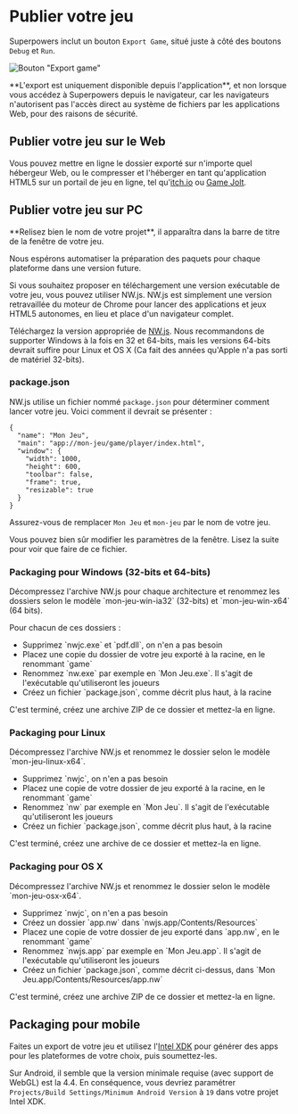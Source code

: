 # Publier votre jeu

Superpowers inclut un bouton `Export Game`, situé juste à côté des boutons `Debug` et `Run`.

![Bouton "Export game"](/images/publishing-your-game/export-game-button.png)

<div class="note">
  <p>**L'export est uniquement disponible depuis l'application**, et non lorsque vous accédez à Superpowers depuis le navigateur,
  car les navigateurs n'autorisent pas l'accès direct au système de fichiers par les applications Web, pour des raisons de sécurité.
</div>

## Publier votre jeu sur le Web

Vous pouvez mettre en ligne le dossier exporté sur n'importe quel hébergeur Web, ou le compresser et l'héberger en tant qu'application HTML5 sur un portail de jeu en ligne, tel qu'<a href="http://itch.io/" target="_blank">itch.io</a> ou <a href="http://gamejolt.com" target="_blank">Game Jolt</a>.

## Publier votre jeu sur PC

<div class="note">
  <p>**Relisez bien le nom de votre projet**, il apparaîtra dans la barre de titre de la fenêtre de votre jeu.
</div>

<div class="note">
  <p>Nous espérons automatiser la préparation des paquets pour chaque plateforme dans une version future.
</div>

Si vous souhaitez proposer en téléchargement une version exécutable de votre jeu, vous pouvez utiliser NW.js. NW.js est simplement une version retravaillée du moteur de Chrome pour lancer des applications et jeux HTML5 autonomes, en lieu et place d'un navigateur complet.

<div class="action">
  <p>Téléchargez la version appropriée de <a href="http://nwjs.io/" target="_blank">NW.js</a>. Nous recommandons de supporter Windows à la fois en 32 et 64-bits, mais les versions 64-bits devrait suffire pour Linux et OS X (Ca fait des années qu'Apple n'a pas sorti de matériel 32-bits).
</div>

### package.json

NW.js utilise un fichier nommé `package.json` pour déterminer comment lancer votre jeu. Voici comment il devrait se présenter :

```
{
  "name": "Mon Jeu",
  "main": "app://mon-jeu/game/player/index.html",
  "window": {
    "width": 1000,
    "height": 600,
    "toolbar": false,
    "frame": true,
    "resizable": true
  }
}
```

Assurez-vous de remplacer `Mon Jeu` et `mon-jeu` par le nom de votre jeu.

Vous pouvez bien sûr modifier les paramètres de la fenêtre. Lisez la suite pour voir que faire de ce fichier.

### Packaging pour Windows (32-bits et 64-bits)

<div class="action">
  <p>Décompressez l'archive NW.js pour chaque architecture et renommez les dossiers selon le modèle `mon-jeu-win-ia32` (32-bits) et `mon-jeu-win-x64` (64 bits).

  <p>Pour chacun de ces dossiers :

  <ul>
    <li>Supprimez `nwjc.exe` et `pdf.dll`, on n'en a pas besoin
    <li>Placez une copie du dossier de votre jeu exporté à la racine, en le renommant `game`
    <li>Renommez `nw.exe` par exemple en `Mon Jeu.exe`. Il s'agit de l'exécutable qu'utiliseront les joueurs
    <li>Créez un fichier `package.json`, comme décrit plus haut, à la racine
  </ul>

  <p>C'est terminé, créez une archive ZIP de ce dossier et mettez-la en ligne.
</div>

### Packaging pour Linux

<div class="action">
  <p>Décompressez l'archive NW.js et renommez le dossier selon le modèle `mon-jeu-linux-x64`.

  <ul>
    <li>Supprimez `nwjc`, on n'en a pas besoin
    <li>Placez une copie de votre dossier de jeu exporté à la racine, en le renommant `game`
    <li>Renommez `nw` par exemple en `Mon Jeu`. Il s'agit de l'exécutable qu'utiliseront les joueurs
    <li>Créez un fichier `package.json`, comme décrit plus haut, à la racine
  </ul>

  <p>C'est terminé, créez une archive de ce dossier et mettez-la en ligne.
</div>

### Packaging pour OS X

<div class="action">
  <p>Décompressez l'archive NW.js et renommez le dossier selon le modèle `mon-jeu-osx-x64`.

  <ul>
    <li>Supprimez `nwjc`, on n'en a pas besoin
    <li>Créez un dossier `app.nw` dans `nwjs.app/Contents/Resources`
    <li>Placez une copie de votre dossier de jeu exporté dans `app.nw`, en le renommant `game`
    <li>Renommez `nwjs.app` par exemple en `Mon Jeu.app`. Il s'agit de l'exécutable qu'utiliseront les joueurs
    <li>Créez un fichier `package.json`, comme décrit ci-dessus, dans `Mon Jeu.app/Contents/Resources/app.nw`
  </ul>

  <p>C'est terminé, créez une archive ZIP de ce dossier et mettez-la en ligne.
</div>

## Packaging pour mobile

Faites un export de votre jeu et utilisez l'[Intel XDK](https://software.intel.com/en-us/intel-xdk)
pour générer des apps pour les plateformes de votre choix, puis soumettez-les.

Sur Android, il semble que la version minimale requise (avec support de WebGL) est la 4.4.
En conséquence, vous devriez paramétrer `Projects/Build Settings/Minimum Android Version` à `19` dans votre projet Intel XDK.
